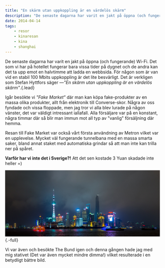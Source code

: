 ```yaml
---
title: "En skärm utan uppkoppling är en värdelös skärm"
description: "De senaste dagarna har varit en jakt på öppna (och fungerande) Wi-Fi. Det som vi har på hotellet fungerar bara vissa tider på dygnet och de…"
date: 2014-04-14
tags:
    - resor
    - kinaresan
    - kina
    - shanghai
---
```


De senaste dagarna har varit en jakt på öppna (och fungerande) Wi-Fi. Det som vi har på hotellet fungerar bara vissa tider på dygnet och de andra kan det ta upp emot en halvtimme att ladda en webbsida. För någon som är van vid en stabil 100 Mbits uppkoppling är det lite besvärligt. Det är verkligen som Stefan Hyttfors säger —_"En skärm utan uppkoppling är en värdelös skärm"_.{.lead}

Igår besökte vi _"Fake Market"_ där man kan köpa fake-produkter av en massa olika produkter, allt från elektronik till Converse-skor. Några av oss fyndade och vissa floppade, men jag tror vi alla blev lurade på någon vänster, det var väldigt intressant iallafall. Alla försäljare var på en konstant, några timmar där så blir man immun mot all typ av "vanlig" försäljning där hemma.

Resan till Fake Market var också vårt första användning av Metron vilket var en upplevelse. Mycket väl fungerande tunnelbana med en massa smarta saker, bland annat staket med automatiska grindar så att man inte kan trilla ner på spåret.

**Varför har vi inte det i Sverige?!** Att det sen kostade 3 Yuan skadade inte heller =)

![En bild av Shanghai sett från the Bund.](_OLY0005-Pano.jpg){.-full}

Vi var även och besökte The Bund igen och denna gången hade jag med mig stativet (Det var även mycket mindre dimma!) vilket resulterade i en betydligt bättre bild.
